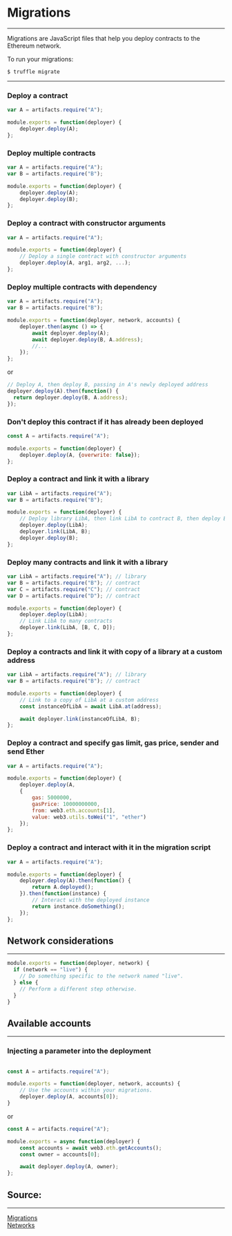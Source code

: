 # Migrations

<hr>

Migrations are JavaScript files that help you deploy contracts to the Ethereum network. 

To run your migrations:

```
$ truffle migrate
```

<hr>

### Deploy a contract

```js
var A = artifacts.require("A");

module.exports = function(deployer) {
    deployer.deploy(A);
};
```

### Deploy multiple contracts

```js
var A = artifacts.require("A");
var B = artifacts.require("B");

module.exports = function(deployer) {
    deployer.deploy(A);
    deployer.deploy(B);
};
```

### Deploy a contract with constructor arguments

```js
var A = artifacts.require("A");

module.exports = function(deployer) {
    // Deploy a single contract with constructor arguments
    deployer.deploy(A, arg1, arg2, ...);
};
```

### Deploy multiple contracts with dependency

```js
var A = artifacts.require("A");
var B = artifacts.require("B");

module.exports = function(deployer, network, accounts) {
    deployer.then(async () => {
        await deployer.deploy(A);
        await deployer.deploy(B, A.address);
        //...
    });
};
```

or

```js
// Deploy A, then deploy B, passing in A's newly deployed address
deployer.deploy(A).then(function() {
  return deployer.deploy(B, A.address);
});
```

### Don't deploy this contract if it has already been deployed

```js
const A = artifacts.require("A");

module.exports = function(deployer) {
	deployer.deploy(A, {overwrite: false});
};
```

### Deploy a contract and link it with a library

```js
var LibA = artifacts.require("A");
var B = artifacts.require("B");

module.exports = function(deployer) {
    // Deploy library LibA, then link LibA to contract B, then deploy B.
    deployer.deploy(LibA);
    deployer.link(LibA, B);
    deployer.deploy(B);
};
```

### Deploy many contracts and link it with a library

```js
var LibA = artifacts.require("A"); // library
var B = artifacts.require("B"); // contract
var C = artifacts.require("C"); // contract
var D = artifacts.require("D"); // contract

module.exports = function(deployer) {
    deployer.deploy(LibA);
    // Link LibA to many contracts
    deployer.link(LibA, [B, C, D]);
};
```

### Deploy a contracts and link it with copy of a library at a custom address

```js
var LibA = artifacts.require("A"); // library
var B = artifacts.require("B"); // contract

module.exports = function(deployer) {
    // Link to a copy of LibA at a custom address
    const instanceOfLibA = await LibA.at(address);

    await deployer.link(instanceOfLibA, B);
};
```

### Deploy a contract and specify gas limit, gas price, sender and send Ether

```js
var A = artifacts.require("A");

module.exports = function(deployer) {
    deployer.deploy(A, 
    { 
        gas: 5000000,
        gasPrice: 10000000000,
        from: web3.eth.accounts[1], 
        value: web3.utils.toWei("1", "ether")
    });
};
```

### Deploy a contract and interact with it in the migration script

```js
var A = artifacts.require("A");

module.exports = function(deployer) {
    deployer.deploy(A).then(function() {
        return A.deployed();
    }).then(function(instance) {
        // Interact with the deployed instance
        return instance.doSomething();
    });
};
```

## Network considerations

<hr>

```js
module.exports = function(deployer, network) {
  if (network == "live") {
    // Do something specific to the network named "live".
  } else {
    // Perform a different step otherwise.
  }
}
```

## Available accounts

<hr>

### Injecting a parameter into the deployment

```js

const A = artifacts.require("A");

module.exports = function(deployer, network, accounts) {
    // Use the accounts within your migrations.
	deployer.deploy(A, accounts[0]);
}
```

or

```js
const A = artifacts.require("A");

module.exports = async function(deployer) {
	const accounts = await web3.eth.getAccounts();
	const owner = accounts[0];

	await deployer.deploy(A, owner);
};
```

## Source: 

<hr>

<a href="https://trufflesuite.com/docs/truffle/how-to/contracts/run-migrations/" target="_blank">Migrations</a><br>
<a href="https://trufflesuite.com/docs/truffle/reference/configuration/#networks" target="_blank">Networks</a>

